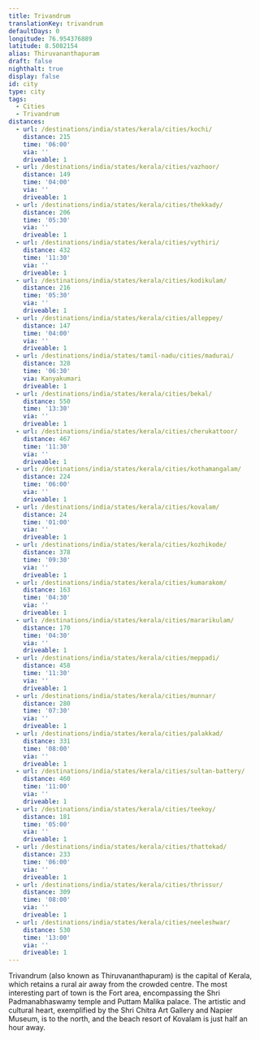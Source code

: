 ```yaml
---
title: Trivandrum
translationKey: trivandrum
defaultDays: 0
longitude: 76.954376889
latitude: 8.5082154
alias: Thiruvananthapuram
draft: false
nighthalt: true
display: false
id: city
type: city
tags:
  - Cities
  - Trivandrum
distances:
  - url: /destinations/india/states/kerala/cities/kochi/
    distance: 215
    time: '06:00'
    via: ''
    driveable: 1
  - url: /destinations/india/states/kerala/cities/vazhoor/
    distance: 149
    time: '04:00'
    via: ''
    driveable: 1
  - url: /destinations/india/states/kerala/cities/thekkady/
    distance: 206
    time: '05:30'
    via: ''
    driveable: 1
  - url: /destinations/india/states/kerala/cities/vythiri/
    distance: 432
    time: '11:30'
    via: ''
    driveable: 1
  - url: /destinations/india/states/kerala/cities/kodikulam/
    distance: 216
    time: '05:30'
    via: ''
    driveable: 1
  - url: /destinations/india/states/kerala/cities/alleppey/
    distance: 147
    time: '04:00'
    via: ''
    driveable: 1
  - url: /destinations/india/states/tamil-nadu/cities/madurai/
    distance: 328
    time: '06:30'
    via: Kanyakumari
    driveable: 1
  - url: /destinations/india/states/kerala/cities/bekal/
    distance: 550
    time: '13:30'
    via: ''
    driveable: 1
  - url: /destinations/india/states/kerala/cities/cherukattoor/
    distance: 467
    time: '11:30'
    via: ''
    driveable: 1
  - url: /destinations/india/states/kerala/cities/kothamangalam/
    distance: 224
    time: '06:00'
    via: ''
    driveable: 1
  - url: /destinations/india/states/kerala/cities/kovalam/
    distance: 24
    time: '01:00'
    via: ''
    driveable: 1
  - url: /destinations/india/states/kerala/cities/kozhikode/
    distance: 378
    time: '09:30'
    via: ''
    driveable: 1
  - url: /destinations/india/states/kerala/cities/kumarakom/
    distance: 163
    time: '04:30'
    via: ''
    driveable: 1
  - url: /destinations/india/states/kerala/cities/mararikulam/
    distance: 170
    time: '04:30'
    via: ''
    driveable: 1
  - url: /destinations/india/states/kerala/cities/meppadi/
    distance: 458
    time: '11:30'
    via: ''
    driveable: 1
  - url: /destinations/india/states/kerala/cities/munnar/
    distance: 280
    time: '07:30'
    via: ''
    driveable: 1
  - url: /destinations/india/states/kerala/cities/palakkad/
    distance: 331
    time: '08:00'
    via: ''
    driveable: 1
  - url: /destinations/india/states/kerala/cities/sultan-battery/
    distance: 460
    time: '11:00'
    via: ''
    driveable: 1
  - url: /destinations/india/states/kerala/cities/teekoy/
    distance: 181
    time: '05:00'
    via: ''
    driveable: 1
  - url: /destinations/india/states/kerala/cities/thattekad/
    distance: 233
    time: '06:00'
    via: ''
    driveable: 1
  - url: /destinations/india/states/kerala/cities/thrissur/
    distance: 309
    time: '08:00'
    via: ''
    driveable: 1
  - url: /destinations/india/states/kerala/cities/neeleshwar/
    distance: 530
    time: '13:00'
    via: ''
    driveable: 1
---
```



























































































































































Trivandrum (also known as Thiruvananthapuram) is the capital of Kerala, which retains a rural air away from the crowded centre. The most interesting part of town is the Fort area, encompassing the Shri Padmanabhaswamy temple and Puttam Malika palace. The artistic and cultural heart, exemplified by the Shri Chitra Art Gallery and Napier Museum, is to the north, and the beach resort of Kovalam is just half an hour away.